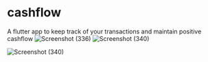 # cashflow

A flutter app to keep track of your transactions and maintain positive cashflow
![Screenshot (336)](https://user-images.githubusercontent.com/62110400/122269606-09b67e00-cefb-11eb-9d7f-a78100b12b3b.png)
![Screenshot (340)](https://user-images.githubusercontent.com/62110400/122270124-9eb97700-cefb-11eb-9ae3-1102e317a290.png)

![Screenshot (340)](https://user-images.githubusercontent.com/62110400/122269956-72055f80-cefb-11eb-90bb-ade3fef0ff3d.png)
